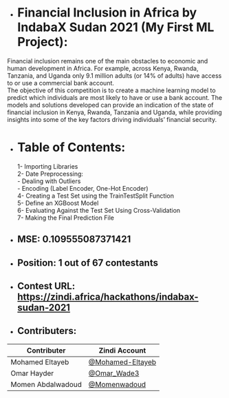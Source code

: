 * # Financial Inclusion in Africa by IndabaX Sudan 2021 (My First ML Project):
Financial inclusion remains one of the main obstacles to economic and human development in Africa. 
For example, across Kenya, Rwanda, Tanzania, and Uganda only 9.1 million adults (or 14% of adults) have access to or use a commercial bank account.
<br />The objective of this competition is to create a machine learning model to predict which individuals are most likely to have or use a bank account. 
The models and solutions developed can provide an indication of the state of financial inclusion in Kenya, Rwanda, Tanzania and Uganda, while providing insights into some of the key factors driving individuals’ financial security.

* # Table of Contents:
  1- Importing Libraries
<br />  2- Date Preprocessing:
<br />   - Dealing with Outliers
<br />   - Encoding (Label Encoder, One-Hot Encoder)
<br /> 4- Creating a Test Set using the TrainTestSplit Function
<br /> 5- Define an XGBoost Model
<br /> 6- Evaluating Against the Test Set Using Cross-Validation
<br /> 7- Making the Final Prediction File

* ## MSE: 0.109555087371421
* ## Position: 1 out of 67 contestants
* ## Contest URL: https://zindi.africa/hackathons/indabax-sudan-2021
* ## Contributers:
Contributer | Zindi Account
--- | ---
Mohamed Eltayeb | [@Mohamed-Eltayeb](https://zindi.africa/users/Mohamed-Eltayeb)
Omar Hayder | [@Omar_Wade3](https://zindi.africa/users/Omar_Wade3)
Momen Abdalwadoud | [@Momenwadoud](https://zindi.africa/users/momenwadoud)
